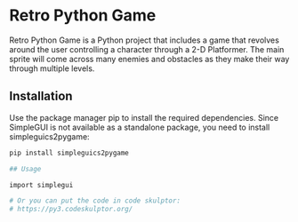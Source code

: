 # Retro Python Game

Retro Python Game is a Python project that includes a game that revolves around the user controlling a character through a 2-D Platformer. The main sprite will come across many enemies and obstacles as they make their way through multiple levels. 

## Installation

Use the package manager pip to install the required dependencies. Since SimpleGUI is not available as a standalone package, you need to install simpleguics2pygame:
```bash
pip install simpleguics2pygame

## Usage

import simplegui

# Or you can put the code in code skulptor:
# https://py3.codeskulptor.org/
